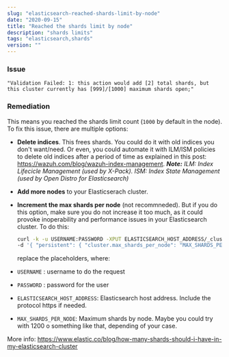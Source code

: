 ```yaml
---
slug: "elasticsearch-reached-shards-limit-by-node"
date: "2020-09-15"
title: "Reached the shards limit by node"
description: "shards limits"
tags: "elasticsearch,shards"
version: ""
---
```


### Issue

```
"Validation Failed: 1: this action would add [2] total shards, but this cluster currently has [999]/[1000] maximum shards open;"
```

### Remediation

This means you reached the shards limit count (`1000` by default in the node). To fix this issue, there are multiple options:

- **Delete indices**. This frees shards. You could do it with old indices you don't want/need. Or even, you could automate it with ILM/ISM policies to delete old indices after a period of time as explained in this post: https://wazuh.com/blog/wazuh-index-management.
  **_Note:_** _ILM: Index Lifecicle Management (used by X-Pack). ISM: Index State Management (used by Open Distro for Elasticsearch)_

- **Add more nodes** to your Elasticserach cluster.

- **Increment the max shards per node** (not recommneded). But if you do this option, make sure you do not increase it too much, as it could provoke inoperability and performance issues in your Elasticsearch cluster. To do this:

  ```sh
  curl -k -u USERNAME:PASSWORD -XPUT ELASTICSEARCH_HOST_ADDRESS/_cluster/settings -H "Content-Type: application/json" \
  -d '{ "persistent": { "cluster.max_shards_per_node": "MAX_SHARDS_PER_NODE" } }'
  ```

  replace the placeholders, where:

- `USERNAME` : username to do the request

- `PASSWORD` : password for the user

- `ELASTICSEARCH_HOST_ADDRESS`: Elasticsearch host address. Include the protocol https if needed.

- `MAX_SHARDS_PER_NODE`: Maximum shards by node. Maybe you could try with 1200 o something like that, depending of your case.

More info: https://www.elastic.co/blog/how-many-shards-should-i-have-in-my-elasticsearch-cluster
